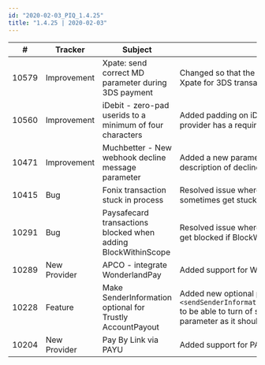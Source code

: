 ```yaml
--- 
id: "2020-02-03_PIQ_1.4.25"
title: "1.4.25 | 2020-02-03"
--- 
```



| #     | Tracker      | Subject                                                         | Description                                                                                                                                                                                                                                                   |
|-------|--------------|-----------------------------------------------------------------|---------------------------------------------------------------------------------------------------------------------------------------------------------------------------------------------------------------------------------------------------------------|
| 10579 | Improvement  | Xpate: send correct MD parameter during 3DS payment             | Changed so that the right MD   parameter value is sent to Xpate for 3DS transactions.                                                                                                                                                                         |
| 10560 | Improvement  | iDebit - zero-pad userids to a minimum of four   characters     | Added padding on iDebit   merchant_user_ids as the provider has a requirement of 4 character minimum.                                                                                                                                                         |
| 10471 | Improvement  | Muchbetter - New webhook decline message parameter              | Added a new parameter which gives a   better description of declines with MuchBetter.                                                                                                                                                                         |
| 10415 | Bug          | Fonix transaction stuck in process                              | Resolved issue where Fonix   transactions would sometimes get stuck in processing.                                                                                                                                                                            |
| 10291 | Bug          | Paysafecard transactions blocked when adding   BlockWithinScope | Resolved issue where Paysafecard   transactions would get blocked if BlockWithinScope was enabled.                                                                                                                                                            |
| 10289 | New Provider | APCO - integrate WonderlandPay                                  | Added support for WonderlandPay via   APCO.                                                                                                                                                                                                                   |
| 10228 | Feature      | Make SenderInformation optional for Trustly AccountPayout       | Added new optional parameter   `<sendSenderInformation>false</sendSenderInformation>` to be able   to turn of sending the SenderInformation parameter as it should not be sent   for gaming payments.  |
| 10204 | New Provider | Pay By Link via PAYU                                            | Added support for PAYU.                                                                                                                                                                         |
